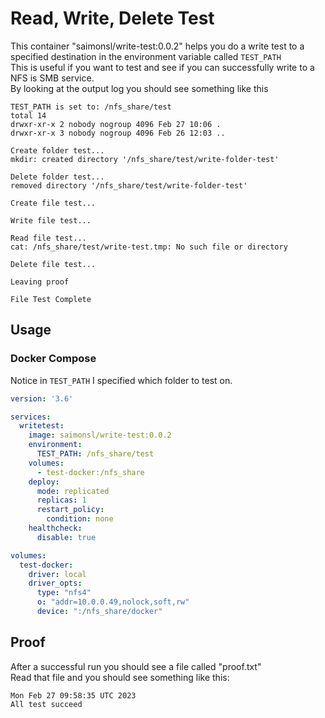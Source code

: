 # Read, Write, Delete Test

This container "saimonsl/write-test:0.0.2" helps you do a write test to a specified destination in the environment variable called `TEST_PATH`  
This is useful if you want to test and see if you can successfully write to a NFS is SMB service.  
By looking at the output log you should see something like this

```
TEST_PATH is set to: /nfs_share/test
total 14
drwxr-xr-x 2 nobody nogroup 4096 Feb 27 10:06 .
drwxr-xr-x 3 nobody nogroup 4096 Feb 26 12:03 ..

Create folder test...
mkdir: created directory '/nfs_share/test/write-folder-test'

Delete folder test...
removed directory '/nfs_share/test/write-folder-test'

Create file test...

Write file test...

Read file test...
cat: /nfs_share/test/write-test.tmp: No such file or directory

Delete file test...

Leaving proof

File Test Complete
```

## Usage

### Docker Compose

Notice in `TEST_PATH` I specified which folder to test on.

```yml
version: '3.6'

services:
  writetest:
    image: saimonsl/write-test:0.0.2
    environment:
      TEST_PATH: /nfs_share/test
    volumes:
      - test-docker:/nfs_share
    deploy:
      mode: replicated
      replicas: 1
      restart_policy:
        condition: none
    healthcheck:
      disable: true

volumes:
  test-docker:
    driver: local
    driver_opts:
      type: "nfs4"
      o: "addr=10.0.0.49,nolock,soft,rw"
      device: ":/nfs_share/docker"
```

## Proof

After a successful run you should see a file called "proof.txt"  
Read that file and you should see something like this:
```
Mon Feb 27 09:58:35 UTC 2023
All test succeed
```
